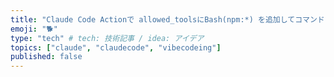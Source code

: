 ```yaml
---
title: "Claude Code Actionで allowed_toolsにBash(npm:*) を追加してコマンドを実行できるようにする"
emoji: "🐕"
type: "tech" # tech: 技術記事 / idea: アイデア
topics: ["claude", "claudecode", "vibecodeing"]
published: false
---
```



